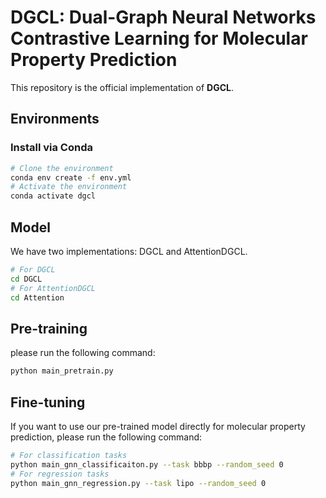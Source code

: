 # DGCL: Dual-Graph Neural Networks Contrastive Learning for Molecular Property Prediction

This repository is the official implementation of **DGCL**.

## Environments

### Install via Conda

```bash
# Clone the environment
conda env create -f env.yml
# Activate the environment
conda activate dgcl
```

## Model

We have two implementations: DGCL and AttentionDGCL.

```bash
# For DGCL
cd DGCL
# For AttentionDGCL
cd Attention
```

## Pre-training

please run the following command:
```bash
python main_pretrain.py
```

## Fine-tuning

If you want to use our pre-trained model directly for molecular property prediction, please run the following command:

```bash
# For classification tasks
python main_gnn_classificaiton.py --task bbbp --random_seed 0
# For regression tasks
python main_gnn_regression.py --task lipo --random_seed 0
```